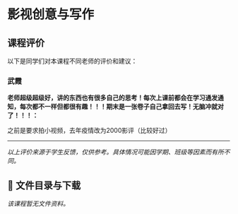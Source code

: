 # 影视创意与写作

## 课程评价

以下是同学们对本课程不同老师的评价和建议：

### 武霞

**老师超级超级好，讲的东西也有很多自己的思考！每次上课前都会在学习通发通知，每次都不一样但都很有趣！！！期末是一张卷子自己拿回去写！无脑冲就对了！！！：**

之前是要求拍小视频，去年疫情改为2000影评（比较好过）

---

*以上评价来源于学生反馈，仅供参考。具体情况可能因学期、班级等因素而有所不同。*
## 📄 文件目录与下载

_该课程暂无文件资料。_
